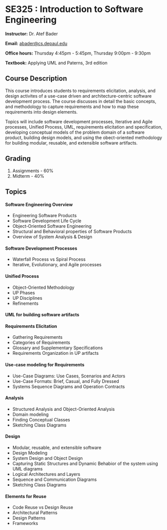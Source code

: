 # SE325 : Introduction to Software Engineering

**Instructor:** Dr. Atef Bader

**Email:** abader@cs.depaul.edu

**Office hours:** Thursday 4:45pm - 5:45pm, Thursday 9:00pm - 9:30pm

**Textbook:** Applying UML and Paterns, 3rd edition

## Course Description

This course introduces students to requirements elicitation, analysis, and design activites of a use-case driven and architecture-centric software development process. The course discusses in detail the basic concepts, and methodology to capture requirements and how to map these requirements into design elements. 

Topics will include software development processes, Iterative and Agile processes, Unified Process, UML, requirements elicitation and specification, developing conceptual models of the problem domain of a software product, building design models, and using the obect-oriented methodology for building modular, reusable, and extensible software artifacts. 

## Grading

1. Assignments - 60%
2. Midterm - 40%

## Topics

#### Software Engineering Overview

* Engineering Software Products
* Software Development Life Cycle
* Object-Oriented Software Engineering
* Structural and Behavioral properties of Software Products
* Overview of System Analysis & Design

#### Software Development Processes

* Waterfall Process vs Spiral Process
* Iterative, Evolutionary, and Agile processes

#### Unified Process

* Object-Oriented Methodology
* UP Phases
* UP Disciplines
* Refinements

#### UML for building software artifacts

#### Requirements Elicitation

* Gathering Requirements
* Categories of Requirements
* Glossary and Supplementary Specifications
* Requirements Organization in UP artifacts

#### Use-case modeling for Requirements

* Use-Case Diagrams: Use Cases, Scenarios and Actors
* Use-Case Formats: Brief, Casual, and Fully Dressed
* Systems Sequence Diagrams and Operation Contracts

#### Analysis

* Structured Analysis and Object-Oriented Analysis
* Domain modeling
* Finding Conceptual Classes
* Sketching Class Diagrams

#### Design

* Modular, reusable, and extensible software
* Design Modeling
* System Design and Object Design
* Capturing Static Structures and Dynamic Behabior of the system using UML diagrams
* Logical Architectures and Layers
* Sequence and Communication Diagrams
* Sketching Class Diagrams

#### Elements for Reuse

* Code Reuse vs Design Reuse
* Architectural Patterns
* Design Patterns
* Frameworks
